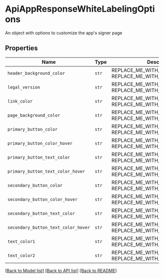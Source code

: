 # ApiAppResponseWhiteLabelingOptions

An object with options to customize the app&#39;s signer page

## Properties
Name | Type | Description | Notes
------------ | ------------- | ------------- | -------------
| `header_background_color` | ```str``` | REPLACE_ME_WITH_DESCRIPTION_BEGIN  REPLACE_ME_WITH_DESCRIPTION_END |  |
| `legal_version` | ```str``` | REPLACE_ME_WITH_DESCRIPTION_BEGIN  REPLACE_ME_WITH_DESCRIPTION_END |  |
| `link_color` | ```str``` | REPLACE_ME_WITH_DESCRIPTION_BEGIN  REPLACE_ME_WITH_DESCRIPTION_END |  |
| `page_background_color` | ```str``` | REPLACE_ME_WITH_DESCRIPTION_BEGIN  REPLACE_ME_WITH_DESCRIPTION_END |  |
| `primary_button_color` | ```str``` | REPLACE_ME_WITH_DESCRIPTION_BEGIN  REPLACE_ME_WITH_DESCRIPTION_END |  |
| `primary_button_color_hover` | ```str``` | REPLACE_ME_WITH_DESCRIPTION_BEGIN  REPLACE_ME_WITH_DESCRIPTION_END |  |
| `primary_button_text_color` | ```str``` | REPLACE_ME_WITH_DESCRIPTION_BEGIN  REPLACE_ME_WITH_DESCRIPTION_END |  |
| `primary_button_text_color_hover` | ```str``` | REPLACE_ME_WITH_DESCRIPTION_BEGIN  REPLACE_ME_WITH_DESCRIPTION_END |  |
| `secondary_button_color` | ```str``` | REPLACE_ME_WITH_DESCRIPTION_BEGIN  REPLACE_ME_WITH_DESCRIPTION_END |  |
| `secondary_button_color_hover` | ```str``` | REPLACE_ME_WITH_DESCRIPTION_BEGIN  REPLACE_ME_WITH_DESCRIPTION_END |  |
| `secondary_button_text_color` | ```str``` | REPLACE_ME_WITH_DESCRIPTION_BEGIN  REPLACE_ME_WITH_DESCRIPTION_END |  |
| `secondary_button_text_color_hover` | ```str``` | REPLACE_ME_WITH_DESCRIPTION_BEGIN  REPLACE_ME_WITH_DESCRIPTION_END |  |
| `text_color1` | ```str``` | REPLACE_ME_WITH_DESCRIPTION_BEGIN  REPLACE_ME_WITH_DESCRIPTION_END |  |
| `text_color2` | ```str``` | REPLACE_ME_WITH_DESCRIPTION_BEGIN  REPLACE_ME_WITH_DESCRIPTION_END |  |

[[Back to Model list]](../README.md#documentation-for-models) [[Back to API list]](../README.md#documentation-for-api-endpoints) [[Back to README]](../README.md)

